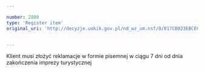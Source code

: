 ```yaml
---

number: 2800
type: 'Register item'
original_uri: 'http://decyzje.uokik.gov.pl/nd_wz_um.nsf/0/017CB023EBCEC77DC125798E0030950A?OpenDocument'


---
```


Klient musi złożyć reklamacje w formie pisemnej w ciągu 7 dni od dnia zakończenia imprezy turystycznej
